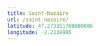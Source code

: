 ```yaml
---
title: Saint-Nazaire
url: /saint-nazaire/
latitude: 47.273351700000006
longitude: -2.2138905
---
```

